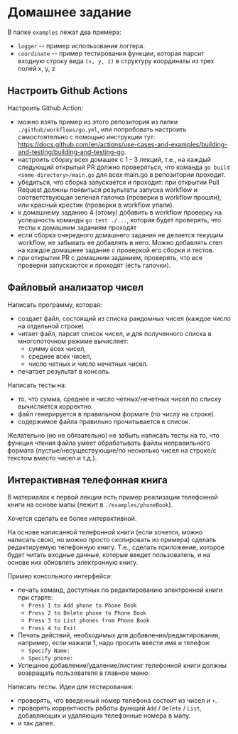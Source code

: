 # Домашнее задание

В папке `examples` лежат два примера:

- `logger` -- пример использования логгера.
- `coordinate` -- пример тестирования функции,
  которая парсит входную строку вида
  `(x, y, z)` в структуру координаты из трех полей x, y, z

## Настроить Github Actions

Настроить Github Action:

- можно взять пример из этого репозитория
  из папки `./github/workflows/go.yml`,
  или попробовать настроить самостоятельно
  с помощью инструкции тут:
  <https://docs.github.com/en/actions/use-cases-and-examples/building-and-testing/building-and-testing-go>.
- настроить сборку всех домашек с 1 - 3 лекций,
  т.е., на каждый cледующий открытый PR должно проверяться,
  что команда `go build <some-directory>/main.go`
  для всех main.go в репозитории проходит.
- убедиться, что сборка запускается и проходит:
  при открытии Pull Request должны появиться
  результаты запуска workflow и соответствующая
  зеленая галочка (проверки в workflow прошли),
  или красный крестик (проверки в workflow упали).
- к домашнему заданию 4 (этому) добавить
  в workflow проверку на успешность команды `go test ./...`,
  которая будет проверять,
  что тесты к домашним заданиям проходят
- если сборка очередного домашнего
  задания не делается текущим workflow,
  не забывать ее добавлять в него.
  Можно добавлять степ на каждое домашнее задание
  c проверкой его сборки и тестов.
- при открытии PR с домашним заданием, проверять,
  что все проверки запускаются и проходят (есть галочки).

## Файловый анализатор чисел

Написать программу, которая:

- создает файл, состоящий из списка рандомных чисел
  (каждое число на отдельной строке)
- читает файл, парсит список чисел,
  и для полученного списка в многопоточном режиме вычисляет:
  - сумму всех чисел,
  - среднее всех чисел,
  - число четных и число нечетных чисел.
- печатает результат в консоль.

Написать тесты на:

- то, что сумма, среднее и число четных/нечетных
  чисел по списку вычисляется корректно.
- файл генерируется в правильном формате (по числу на строке).
- cодержимое файла правильно прочитывается в список.

Желательно (но не обязательно) не забыть написать тесты
на то, что функция чтения файла умеет обрабатывать файлы
неправильного формата (пустые/несуществующие/по несколько
чисел на строке/с текстом вместо чисел и т.д.).

## Интерактивная телефонная книга

В материалах к первой лекции есть пример реализации
телефонной книги на основе мапы (лежит в `./examples/phoneBook`).

Хочется сделать ее более интерактивной.

На основе написанной телефонной книги
(если хочется, можно написать свою,
но можно просто скопировать из примера)
сделать редактируемую телефонную книгу.
Т.е., сделать приложение, которое будет читать
входные данные, которые введет пользователь,
и на основе них обновлять электронную книгу.

Пример консольного интерфейса:

- печать команд, доступных по редактированию электронной книги при старте:
  - `Press 1 to Add phone to Phone Book`
  - `Press 2 to Delete phone to Phone Book`
  - `Press 3 to List phones from Phone Book`
  - `Press 4 to Exit`
- Печать действий, необходимых для добавления/редактирования,
  например, если нажали 1, надо просить ввести имя и телефон:
  - `Specify Name:`
  - `Specify phone:`
- Успешное добавление/удаление/листинг телефонной книги
  должны возвращать пользователя в главное меню.

Написать тесты. Идеи для тестирования:

- проверять, что введенный номер телефона состоит
  из чисел и `+`.
- проверять корректность работы функций `Add` / `Delete`
  / `List`, добавляющих и удаляющих телефонные номера в мапу.
- и так далее.
